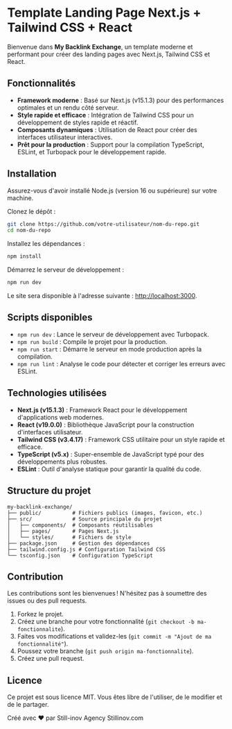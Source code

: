 # Template Landing Page Next.js + Tailwind CSS + React

Bienvenue dans **My Backlink Exchange**, un template moderne et performant pour créer des landing pages avec Next.js, Tailwind CSS et React.

## Fonctionnalités

- **Framework moderne** : Basé sur Next.js (v15.1.3) pour des performances optimales et un rendu côté serveur.
- **Style rapide et efficace** : Intégration de Tailwind CSS pour un développement de styles rapide et réactif.
- **Composants dynamiques** : Utilisation de React pour créer des interfaces utilisateur interactives.
- **Prêt pour la production** : Support pour la compilation TypeScript, ESLint, et Turbopack pour le développement rapide.

## Installation

Assurez-vous d'avoir installé Node.js (version 16 ou supérieure) sur votre machine.

Clonez le dépôt :

```bash
git clone https://github.com/votre-utilisateur/nom-du-repo.git
cd nom-du-repo
```

Installez les dépendances :

```bash
npm install
```

Démarrez le serveur de développement :

```bash
npm run dev
```

Le site sera disponible à l'adresse suivante : [http://localhost:3000](http://localhost:3000).

## Scripts disponibles

- `npm run dev` : Lance le serveur de développement avec Turbopack.
- `npm run build` : Compile le projet pour la production.
- `npm run start` : Démarre le serveur en mode production après la compilation.
- `npm run lint` : Analyse le code pour détecter et corriger les erreurs avec ESLint.

## Technologies utilisées

- **Next.js (v15.1.3)** : Framework React pour le développement d'applications web modernes.
- **React (v19.0.0)** : Bibliothèque JavaScript pour la construction d'interfaces utilisateur.
- **Tailwind CSS (v3.4.17)** : Framework CSS utilitaire pour un style rapide et efficace.
- **TypeScript (v5.x)** : Super-ensemble de JavaScript typé pour des développements plus robustes.
- **ESLint** : Outil d'analyse statique pour garantir la qualité du code.

## Structure du projet

```plaintext
my-backlink-exchange/
├── public/          # Fichiers publics (images, favicon, etc.)
├── src/             # Source principale du projet
│   ├── components/  # Composants réutilisables
│   ├── pages/       # Pages Next.js
│   └── styles/      # Fichiers de style
├── package.json     # Gestion des dépendances
├── tailwind.config.js # Configuration Tailwind CSS
└── tsconfig.json    # Configuration TypeScript
```

## Contribution

Les contributions sont les bienvenues ! N'hésitez pas à soumettre des issues ou des pull requests.

1. Forkez le projet.
2. Créez une branche pour votre fonctionnalité (`git checkout -b ma-fonctionnalite`).
3. Faites vos modifications et validez-les (`git commit -m "Ajout de ma fonctionnalité"`).
4. Poussez votre branche (`git push origin ma-fonctionnalite`).
5. Créez une pull request.

## Licence

Ce projet est sous licence MIT. Vous êtes libre de l'utiliser, de le modifier et de le partager.

Créé avec ❤️ par Still-inov Agency
Stillinov.com
